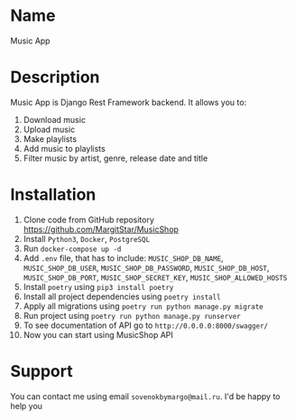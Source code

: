 # Name
Music App

# Description
Music App is Django Rest Framework backend.
It allows you to:
1. Download music
2. Upload music
3. Make playlists
4. Add music to playlists
5. Filter music by artist, genre, release date and title


# Installation
1. Clone code from GitHub repository https://github.com/MargitStar/MusicShop
2. Install `Python3`, `Docker`, `PostgreSQL`
4. Run `docker-compose up -d`
5. Add `.env` file, that has to include: `MUSIC_SHOP_DB_NAME`,
   `MUSIC_SHOP_DB_USER`, `MUSIC_SHOP_DB_PASSWORD`,
   `MUSIC_SHOP_DB_HOST`, `MUSIC_SHOP_DB_PORT`,
   `MUSIC_SHOP_SECRET_KEY`, `MUSIC_SHOP_ALLOWED_HOSTS`
6. Install `poetry` using `pip3 install poetry`
7. Install all project dependencies using `poetry install`
8. Apply all migrations using `poetry run python manage.py migrate`
9. Run project using `poetry run python manage.py runserver`
10. To see documentation of API go to `http://0.0.0.0:8000/swagger/`
11. Now you can start using MusicShop API

# Support
 You can contact me using email `sovenokbymargo@mail.ru`. I'd be happy to help you
